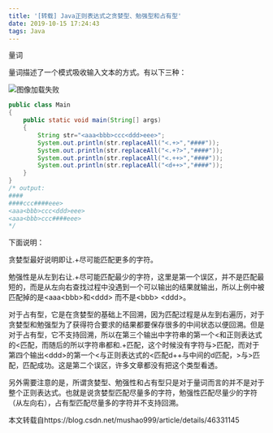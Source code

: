```yaml
---
title: '[转载] Java正则表达式之贪婪型、勉强型和占有型'
date: 2019-10-15 17:24:43
tags: Java 
---
```


 量词

量词描述了一个模式吸收输入文本的方式。有以下三种：

![图像加载失败](4.png)

```java
public class Main
{
	public static void main(String[] args)
	{
		String str="<aaa<bbb>ccc<ddd>eee>";
		System.out.println(str.replaceAll("<.+>","####"));
		System.out.println(str.replaceAll("<.+?>","####"));
		System.out.println(str.replaceAll("<.++>","####"));
		System.out.println(str.replaceAll("<d++>","####"));
	}
}
/* output:
####
####ccc####eee>
<aaa<bbb>ccc<ddd>eee>
<aaa<bbb>ccc####eee>
*/
```

下面说明：

贪婪型最好说明即让.+尽可能匹配更多的字符。

勉强性是从左到右让.+尽可能匹配最少的字符，这里是第一个误区，并不是匹配最短的，而是从左向右查找过程中没遇到一个可以输出的结果就输出，所以上例中被匹配掉的是<aaa\<bbb>和\<ddd>   而不是\<bbb> \<ddd>。

对于占有型，它是在贪婪型的基础上不回溯，因为匹配过程是从左到右遍历，对于贪婪型和勉强型为了获得符合要求的结果都要保存很多的中间状态以便回溯。但是对于占有型，它不支持回溯，所以在第三个输出中字符串的第一个<和正则表达式的<匹配，而随后的所以字符串都和.+匹配，这个时候没有字符与>匹配，而对于第四个输出\<ddd>的第一个<与正则表达式的<匹配d++与中间的d匹配，>与>匹配，匹配成功。这是第二个误区，许多文章都没有把这个类型看透。

另外需要注意的是，所谓贪婪型、勉强性和占有型只是对于量词而言的并不是对于整个正则表达式。也就是说贪婪型匹配尽量多的字符，勉强性匹配尽量少的字符（从左向右），占有型匹配尽量多的字符并不支持回溯。



本文转载自https://blog.csdn.net/mushao999/article/details/46331145